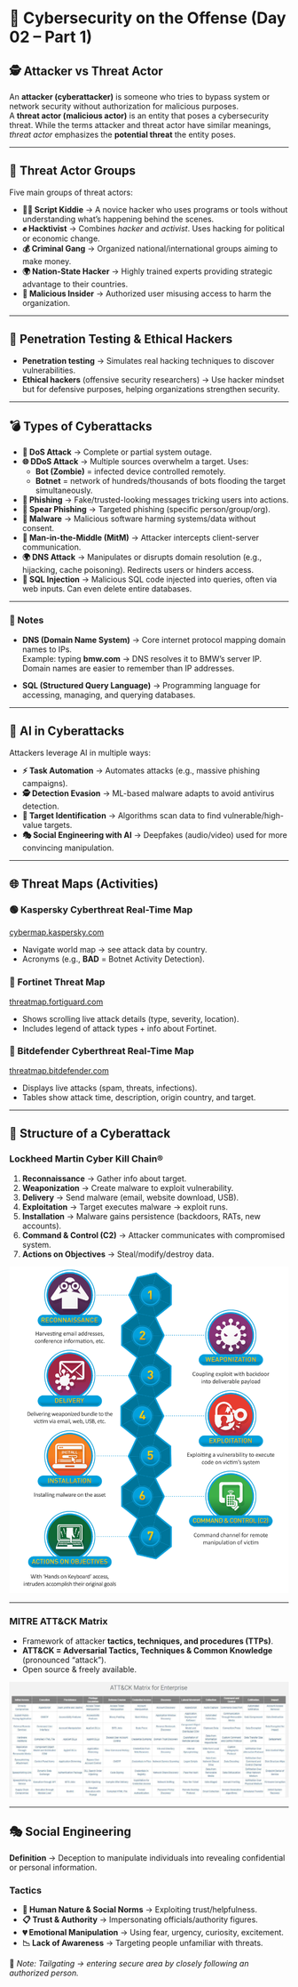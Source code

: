 # 🚀 Cybersecurity on the Offense (Day 02 – Part 1)

## 🕵️ Attacker vs Threat Actor
An **attacker (cyberattacker)** is someone who tries to bypass system or network security without authorization for malicious purposes.  
A **threat actor (malicious actor)** is an entity that poses a cybersecurity threat. While the terms attacker and threat actor have similar meanings, *threat actor* emphasizes the **potential threat** the entity poses.

---

## 👥 Threat Actor Groups
Five main groups of threat actors:

- **🧑‍💻 Script Kiddie** → A novice hacker who uses programs or tools without understanding what’s happening behind the scenes.  
- **✊ Hacktivist** → Combines *hacker* and *activist*. Uses hacking for political or economic change.  
- **💰 Criminal Gang** → Organized national/international groups aiming to make money.  
- **🌍 Nation-State Hacker** → Highly trained experts providing strategic advantage to their countries.  
- **🏢 Malicious Insider** → Authorized user misusing access to harm the organization.  

---

## 🔎 Penetration Testing & Ethical Hackers
- **Penetration testing** → Simulates real hacking techniques to discover vulnerabilities.  
- **Ethical hackers** (offensive security researchers) → Use hacker mindset but for defensive purposes, helping organizations strengthen security.  

---

## 💣 Types of Cyberattacks
- **🚫 DoS Attack** → Complete or partial system outage.  
- **🌐 DDoS Attack** → Multiple sources overwhelm a target. Uses:  
  - **Bot (Zombie)** = infected device controlled remotely.  
  - **Botnet** = network of hundreds/thousands of bots flooding the target simultaneously.  
- **📧 Phishing** → Fake/trusted-looking messages tricking users into actions.  
- **🎯 Spear Phishing** → Targeted phishing (specific person/group/org).  
- **🦠 Malware** → Malicious software harming systems/data without consent.  
- **🔗 Man-in-the-Middle (MitM)** → Attacker intercepts client-server communication.  
- **🌍 DNS Attack** → Manipulates or disrupts domain resolution (e.g., hijacking, cache poisoning). Redirects users or hinders access.  
- **💉 SQL Injection** → Malicious SQL code injected into queries, often via web inputs. Can even delete entire databases.  

---

### 📘 Notes
- **DNS (Domain Name System)** → Core internet protocol mapping domain names to IPs.  
  Example: typing **bmw.com** → DNS resolves it to BMW’s server IP. Domain names are easier to remember than IP addresses.  

- **SQL (Structured Query Language)** → Programming language for accessing, managing, and querying databases.  

---

## 🤖 AI in Cyberattacks
Attackers leverage AI in multiple ways:  

- **⚡ Task Automation** → Automates attacks (e.g., massive phishing campaigns).  
- **🕵️ Detection Evasion** → ML-based malware adapts to avoid antivirus detection.  
- **🎯 Target Identification** → Algorithms scan data to find vulnerable/high-value targets.  
- **🎭 Social Engineering with AI** → Deepfakes (audio/video) used for more convincing manipulation.  

---

## 🌐 Threat Maps (Activities)

### 🟢 Kaspersky Cyberthreat Real-Time Map  
[cybermap.kaspersky.com](https://cybermap.kaspersky.com)  
- Navigate world map → see attack data by country.  
- Acronyms (e.g., **BAD** = Botnet Activity Detection).  

### 🔴 Fortinet Threat Map  
[threatmap.fortiguard.com](https://threatmap.fortiguard.com)  
- Shows scrolling live attack details (type, severity, location).  
- Includes legend of attack types + info about Fortinet.  

### 🔵 Bitdefender Cyberthreat Real-Time Map  
[threatmap.bitdefender.com](https://threatmap.bitdefender.com)  
- Displays live attacks (spam, threats, infections).  
- Tables show attack time, description, origin country, and target.  

---

## 🧩 Structure of a Cyberattack

### Lockheed Martin Cyber Kill Chain®
1. **Reconnaissance** → Gather info about target.  
2. **Weaponization** → Create malware to exploit vulnerability.  
3. **Delivery** → Send malware (email, website download, USB).  
4. **Exploitation** → Target executes malware → exploit runs.  
5. **Installation** → Malware gains persistence (backdoors, RATs, new accounts).  
6. **Command & Control (C2)** → Attacker communicates with compromised system.  
7. **Actions on Objectives** → Steal/modify/destroy data.  

![Kill Chain](../assets/images/killchain.png)

---

### MITRE ATT&CK Matrix
- Framework of attacker **tactics, techniques, and procedures (TTPs)**.  
- **ATT&CK = Adversarial Tactics, Techniques & Common Knowledge** (pronounced “attack”).  
- Open source & freely available.  

![MITRE ATT&CK Matrix](../assets/images/mitrematrix.jpg)


---

## 🎭 Social Engineering
**Definition** → Deception to manipulate individuals into revealing confidential or personal information.  

### Tactics
- **👥 Human Nature & Social Norms** → Exploiting trust/helpfulness.  
- **📋 Trust & Authority** → Impersonating officials/authority figures.  
- **💔 Emotional Manipulation** → Using fear, urgency, curiosity, excitement.  
- **📉 Lack of Awareness** → Targeting people unfamiliar with threats.  

📝 *Note: Tailgating → entering secure area by closely following an authorized person.*  
